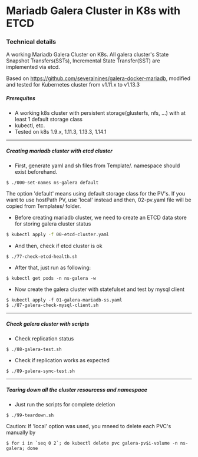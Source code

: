 # Mariadb Galera Cluster in K8s with ETCD

### Technical details

A working Mariadb Galera Cluster on K8s. All galera cluster's State Snapshot Transfers(SSTs), Incremental State Transfer(SST) are implemented via etcd.

Based on https://github.com/severalnines/galera-docker-mariadb, modified and tested for Kubernetes cluster from v1.11.x to v1.13.3 

##### Prerequites
- A working k8s cluster with persistent storage(glusterfs, nfs, ...) with at least 1 default storage class
- kubectl, etc.
- Tested on k8s 1.9.x, 1.11.3, 1.13.3, 1.14.1

----------

##### Creating mariadb cluster with etcd cluster
- First, generate yaml and sh files from Template/. namespace should exist beforehand.
```
$ ./000-set-names ns-galera default
```

The option 'default' means using default storage class for the PV's. If you want to use hostPath PV, use 'local' instead and then, 02-pv.yaml file will be copied from Templates/ folder.

- Before creating mariadb cluster, we need to create an ETCD data store
  for storing galera cluster status
```bash
$ kubectl apply -f 00-etcd-cluster.yaml
```

- And then, check if etcd cluster is ok
```
$ ./77-check-etcd-health.sh
```

- After that, just run as following:
```
$ kubectl get pods -n ns-galera -w
```

- Now create the galera cluster with statefulset and test by mysql client
```
$ kubectl apply -f 01-galera-mariadb-ss.yaml
$ ./87-galera-check-mysql-client.sh
```

----------

##### Check galera cluster with scripts

- Check replication status
```
$ ./88-galera-test.sh
```

- Check if replication works as expected 
```
$ ./89-galera-sync-test.sh
```

----------

##### Tearing down all the cluster resourcess and namespace

- Just run the scripts for complete deletion
```
$ ./99-teardown.sh
```

Caution: If 'local' option was used, you mneed to delete each PVC's manually by
```
$ for i in `seq 0 2`; do kubectl delete pvc galera-pv$i-volume -n ns-galera; done
```
